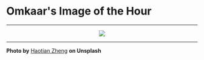# Omkaar's Image of the Hour

---

<div align="center">

<a href="https://unsplash.com/photos/a-person-stands-near-a-yakult-advertisement-M0W93TYDoso">
  <img src="https://images.unsplash.com/photo-1753060345898-46141107bd7b?crop=entropy&cs=tinysrgb&fit=max&fm=jpg&ixid=M3w3NjA2Nzh8MHwxfHJhbmRvbXx8fHx8fHx8fDE3NTM0MzQwMDB8&ixlib=rb-4.1.0&q=80&w=1080" style="max-width:100%; height:auto;">
</a>



</div>

---

**Photo by** [Haotian Zheng](https://unsplash.com/@justzht) **on Unsplash**
